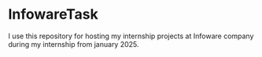 # InfowareTask

I use this repository for hosting my internship projects at Infoware company during my internship from january 2025.

